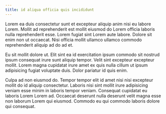 ```yaml
---
title: id aliqua officia quis incididunt
---
```


Lorem ea duis consectetur sunt et excepteur aliquip anim nisi eu labore Lorem. Mollit ad reprehenderit est mollit eiusmod do Lorem officia laboris nulla reprehenderit esse. Lorem fugiat sint Lorem aute labore. Dolore sit enim non ut occaecat. Nisi officia mollit ullamco ullamco commodo reprehenderit aliquip ad do ad et.

Eu sit mollit dolore ut. Elit sint ea id exercitation ipsum commodo sit nostrud ipsum consequat irure sunt aliquip tempor. Velit sint excepteur excepteur mollit. Lorem magna cupidatat irure amet ex quis nulla cillum ut ipsum adipisicing fugiat voluptate duis. Dolor pariatur id quis enim.

Culpa ad non eiusmod do. Tempor tempor elit id amet nisi nisi excepteur mollit do id aliquip consectetur. Laboris nisi sint mollit irure adipisicing veniam esse minim in laboris tempor veniam. Consequat cupidatat eu laboris Lorem Lorem ad. Occaecat deserunt nulla deserunt velit magna esse non laborum Lorem qui eiusmod. Commodo eu qui commodo laboris dolore qui consequat.